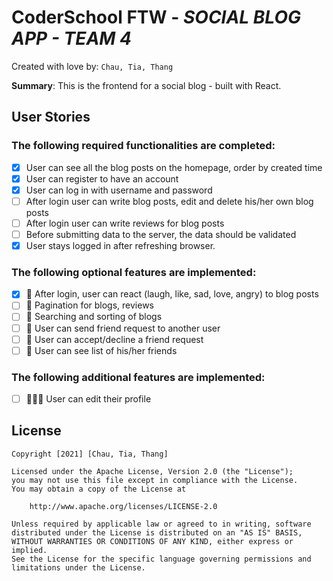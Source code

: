 # CoderSchool FTW - _SOCIAL BLOG APP - TEAM 4_

Created with love by: `Chau, Tia, Thang`

<!-- View online at: `Your URL here` -->
<!-- TODO: 🎉 Public online to CodePen/Repl.it/CodeSandbox/Netlify then update the link here -->

**Summary**: This is the frontend for a social blog - built with React.

<!-- ## Video Walkthrough
Here's a walkthrough of implemented user stories.
To create a GIF, use [LiceCap](http://www.cockos.com/licecap/), [RecordIt](http://www.recordit.co), or [Loom](http://www.useloom.com), and link the image here in the markdown.
```
<img src='http://i.imgur.com/link/to/your/gif/file.gif' title='Video Walkthrough' width='' alt='Video Walkthrough' />
``` -->

<!-- TODO: 🎬 Make a gif and show here -->

## User Stories

### The following **required** functionalities are completed:

- [x] User can see all the blog posts on the homepage, order by created time
- [x] User can register to have an account
- [x] User can log in with username and password
- [ ] After login user can write blog posts, edit and delete his/her own blog posts
- [ ] After login user can write reviews for blog posts
- [ ] Before submitting data to the server, the data should be validated
- [x] User stays logged in after refreshing browser.

### The following **optional** features are implemented:

- [x] 🚀 After login, user can react (laugh, like, sad, love, angry) to blog posts
- [ ] 🚀 Pagination for blogs, reviews
- [ ] 🚀 Searching and sorting of blogs
- [ ] 🚀 User can send friend request to another user
- [ ] 🚀 User can accept/decline a friend request
- [ ] 🚀 User can see list of his/her friends

### The following **additional** features are implemented:

- [ ] 🚀🚀🚀 User can edit their profile

<!-- ## Time Spent and Lessons Learned -->
<!-- Time spent: **X** hours spent in total. -->
<!-- TODO: ⌛ Add time spent -->

<!-- ### Challenges encountered while building the app:
- A challenge -->
<!-- TODO: 🚧 What is the challenges?  -->

<!-- ### Lessons Learned:
- A lesson -->
<!-- TODO: 🐱‍🏍 What did you learn? -->

## License

    Copyright [2021] [Chau, Tia, Thang]

    Licensed under the Apache License, Version 2.0 (the "License");
    you may not use this file except in compliance with the License.
    You may obtain a copy of the License at

        http://www.apache.org/licenses/LICENSE-2.0

    Unless required by applicable law or agreed to in writing, software
    distributed under the License is distributed on an "AS IS" BASIS,
    WITHOUT WARRANTIES OR CONDITIONS OF ANY KIND, either express or implied.
    See the License for the specific language governing permissions and
    limitations under the License.
